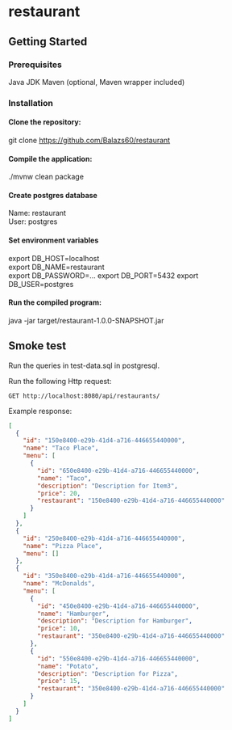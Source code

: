
# restaurant

## Getting Started

### Prerequisites

Java JDK
Maven (optional, Maven wrapper included)

### Installation

#### Clone the repository:
git clone https://github.com/Balazs60/restaurant

#### Compile the application:

./mvnw clean package

#### Create postgres database

Name: restaurant  
User: postgres  

#### Set environment variables

export DB_HOST=localhost  
export DB_NAME=restaurant  
export DB_PASSWORD=...
export DB_PORT=5432
export DB_USER=postgres


#### Run the compiled program:

java -jar target/restaurant-1.0.0-SNAPSHOT.jar  

## Smoke test  

Run the queries in test-data.sql in postgresql.

Run the following Http request:

```
GET http://localhost:8080/api/restaurants/
```

Example response: 

```json
[
  {
    "id": "150e8400-e29b-41d4-a716-446655440000",
    "name": "Taco Place",
    "menu": [
      {
        "id": "650e8400-e29b-41d4-a716-446655440000",
        "name": "Taco",
        "description": "Description for Item3",
        "price": 20,
        "restaurant": "150e8400-e29b-41d4-a716-446655440000"
      }
    ]
  },
  {
    "id": "250e8400-e29b-41d4-a716-446655440000",
    "name": "Pizza Place",
    "menu": []
  },
  {
    "id": "350e8400-e29b-41d4-a716-446655440000",
    "name": "McDonalds",
    "menu": [
      {
        "id": "450e8400-e29b-41d4-a716-446655440000",
        "name": "Hamburger",
        "description": "Description for Hamburger",
        "price": 10,
        "restaurant": "350e8400-e29b-41d4-a716-446655440000"
      },
      {
        "id": "550e8400-e29b-41d4-a716-446655440000",
        "name": "Potato",
        "description": "Description for Pizza",
        "price": 15,
        "restaurant": "350e8400-e29b-41d4-a716-446655440000"
      }
    ]
  }
]
```

